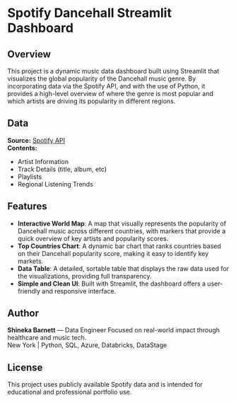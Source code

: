 # Spotify Dancehall Streamlit Dashboard

## Overview
This project is a dynamic music data dashboard built using Streamlit that visualizes the global popularity of the Dancehall music genre. By incorporating data via the Spotify API, and with the use of Python, it provides a high-level overview of where the genre is most popular and which artists are driving its popularity in different regions.

## Data
**Source:** [Spotify API](https://developer.spotify.com/documentation/web-api/tutorials/getting-started)   
**Contents:**  
- Artist Information
- Track Details (title, album, etc)
- Playlists
- Regional Listening Trends
 
## Features
- **Interactive World Map**: A map that visually represents the popularity of Dancehall music across different countries, with markers that provide a quick overview of key artists and popularity scores.
- **Top Countries Chart**: A dynamic bar chart that ranks countries based on their Dancehall popularity score, making it easy to identify key markets.
- **Data Table**: A detailed, sortable table that displays the raw data used for the visualizations, providing full transparency.
- **Simple and Clean UI**: Built with Streamlit, the dashboard offers a user-friendly and responsive interface.

## Author
**Shineka Barnett** — Data Engineer 
Focused on real-world impact through healthcare and music tech.  
New York | Python, SQL, Azure, Databricks, DataStage

## License
This project uses publicly available Spotify data and is intended for educational and professional portfolio use.